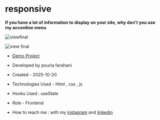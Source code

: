 # responsive


**If you have a lot of information to display on your site, why don't you use my accordion menu**

![viewfinal](https://user-images.githubusercontent.com/109727844/204102879-086fee63-9bda-43b2-a1aa-49879c3f2d39.jpg)

![view final](https://user-images.githubusercontent.com/109727844/204102930-fac80657-4d16-4816-b476-a88e984abefe.jpg)

- [Demo Project]()

- Developed by pouria farahani

- Created - 2025-10-20

- Technologies Used - Html , css , js 

- Hooks Used : useState 

- Role - Frontend

- How to reach me : with my [instagram](https://instagram.com/fatemeh.__.hashemzadeh) and [linkedin](https://www.linkedin.com/in/fatemeh-hashemzadeh%E2%80%8F)

